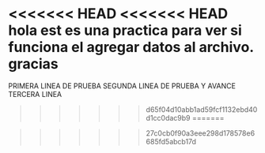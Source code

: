 <<<<<<< HEAD
<<<<<<< HEAD
hola est es una practica para ver si funciona el agregar datos al archivo. gracias 
=======
PRIMERA LINEA DE PRUEBA
SEGUNDA LINEA DE PRUEBA Y AVANCE
TERCERA LINEA
>>>>>>> d65f04d10abb1ad59fcf1132ebd40d1cc0dac9b9
=======

>>>>>>> 27c0cb0f90a3eee298d178578e6685fd5abcb17d
